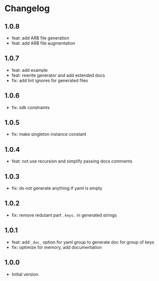 # Changelog

## 1.0.8
- feat: add ARB file generation
- feat: add ARB file augmentation

## 1.0.7
- feat: add example 
- feat: rewrite generator and add extended docs 
- fix: add lint ignores for generated files

## 1.0.6
- fix: sdk constraints

## 1.0.5
- fix: make singleton instance constant

## 1.0.4
- feat: not use recursion and simplify passing docs comments

## 1.0.3
- fix: do not generate anything if yaml is empty

## 1.0.2
- fix: remove redutant part `.keys.` in generated strings

## 1.0.1
- feat: add `_doc_` option for yaml group to generate doc for group of keys
- fix: optimize for memory, add documentation

## 1.0.0
- Initial version.
